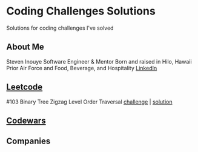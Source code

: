 # Coding Challenges Solutions
Solutions for coding challenges I've solved

## About Me
Steven Inouye
Software Engineer & Mentor
Born and raised in Hilo, Hawaii
Prior Air Force and Food, Beverage, and Hospitality
[LinkedIn](https://www.linkedin.com/in/steveninouye/)

## [Leetcode](https://leetcode.com)
#103 Binary Tree Zigzag Level Order Traversal [challenge](https://leetcode.com/problems/binary-tree-zigzag-level-order-traversal/) | [solution](Coding-Challenges-Solutions/tree/master/Leetcode/Binary_Tree_Zigzag_Level_Order_Traversal)


## [Codewars](https://www.codewars.com)


## Companies
